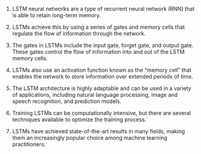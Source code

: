 1. LSTM neural networks are a type of recurrent neural network (RNN) that is able to retain long-term memory.

2. LSTMs achieve this by using a series of gates and memory cells that regulate the flow of information through the network.

3. The gates in LSTMs include the input gate, forget gate, and output gate. These gates control the flow of information into and out of the LSTM memory cells.

4. LSTMs also use an activation function known as the “memory cell” that enables the network to store information over extended periods of time.

5. The LSTM architecture is highly adaptable and can be used in a variety of applications, including natural language processing, image and speech recognition, and prediction models.

6. Training LSTMs can be computationally intensive, but there are several techniques available to optimize the training process.

7. LSTMs have achieved state-of-the-art results in many fields, making them an increasingly popular choice among machine learning practitioners.